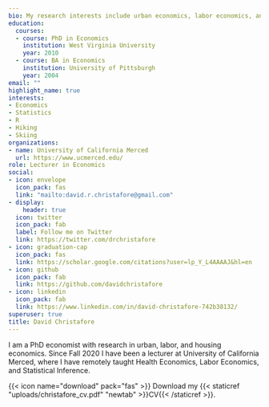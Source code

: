 ```yaml
---
bio: My research interests include urban economics, labor economics, and housing economics.
education:
  courses:
  - course: PhD in Economics
    institution: West Virginia University
    year: 2010
  - course: BA in Economics
    institution: University of Pittsburgh
    year: 2004
email: ""
highlight_name: true
interests:
- Economics
- Statistics
- R 
- Hiking
- Skiing
organizations:
- name: University of California Merced
  url: https://www.ucmerced.edu/
role: Lecturer in Economics
social:
- icon: envelope
  icon_pack: fas
  link: "mailto:david.r.christafore@gmail.com"
- display:
    header: true
  icon: twitter
  icon_pack: fab
  label: Follow me on Twitter
  link: https://twitter.com/drchristafore
- icon: graduation-cap
  icon_pack: fas
  link: https://scholar.google.com/citations?user=lp_Y_L4AAAAJ&hl=en
- icon: github
  icon_pack: fab
  link: https://github.com/davidchristafore
- icon: linkedin
  icon_pack: fab
  link: https://www.linkedin.com/in/david-christafore-742b38132/
superuser: true
title: David Christafore
---
```


I am a PhD economist with research in urban, labor, and housing economics. Since Fall 2020 I have been a lecturer at University of California Merced, where I have remotely taught Health Economics, Labor Economics, and Statistical Inference. 

{{< icon name="download" pack="fas" >}} Download my {{< staticref "uploads/christafore_cv.pdf" "newtab" >}}CV{{< /staticref >}}.

